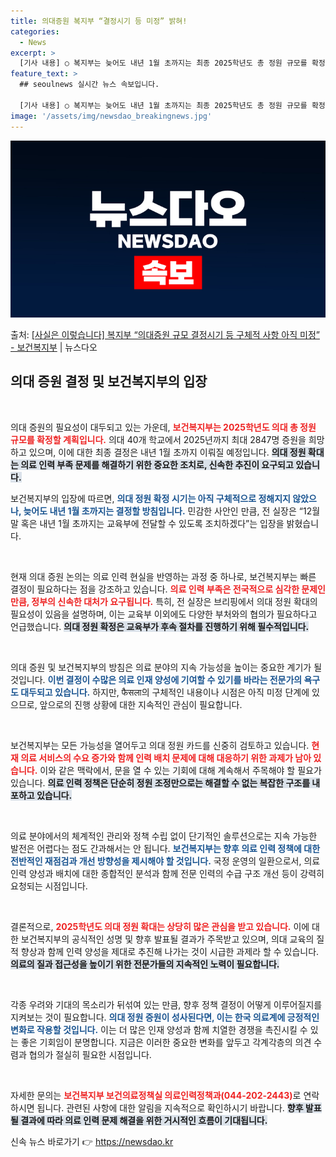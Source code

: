```yaml
---
title: 의대증원 복지부 “결정시기 등 미정” 밝혀!
categories:
  - News
excerpt: >
  [기사 내용] ○ 복지부는 늦어도 내년 1월 초까지는 최종 2025학년도 총 정원 규모를 확정할 방침 ○ 전…
feature_text: >
  ## seoulnews 실시간 뉴스 속보입니다.

  [기사 내용] ○ 복지부는 늦어도 내년 1월 초까지는 최종 2025학년도 총 정원 규모를 확정할 방침 ○ 전…
image: '/assets/img/newsdao_breakingnews.jpg'
---
```


![뉴스다오 속보](/assets/img/newsdao_breakingnews.jpg)

<p>출처: <a href="https://newsdao.kr/2612" rel="dofollow">[사실은 이렇습니다] 복지부 “의대증원 규모 결정시기 등 구체적 사항 아직 미정” - 보건복지부</a> | 뉴스다오</p>

<h2 data-ke-size="size26">의대 증원 결정 및 보건복지부의 입장</h2>

<p data-ke-size="size16">&nbsp;</p>

의대 증원의 필요성이 대두되고 있는 가운데, <b><span style="color: #ee2323;">보건복지부는 2025학년도 의대 총 정원 규모를 확정할 계획입니다.</span></b> 의대 40개 학교에서 2025년까지 최대 2847명 증원을 희망하고 있으며, 이에 대한 최종 결정은 내년 1월 초까지 이뤄질 예정입니다. <b><span style="background-color: #21538527;">의대 정원 확대는 의료 인력 부족 문제를 해결하기 위한 중요한 조치로, 신속한 추진이 요구되고 있습니다.</span></b> 

보건복지부의 입장에 따르면, <b><span style="color: #1a5490;">의대 정원 확정 시기는 아직 구체적으로 정해지지 않았으나, 늦어도 내년 1월 초까지는 결정할 방침입니다.</span></b> 민감한 사안인 만큼, 전 실장은 “12월 말 혹은 내년 1월 초까지는 교육부에 전달할 수 있도록 조치하겠다”는 입장을 밝혔습니다.

<p data-ke-size="size16">&nbsp;</p>

현재 의대 증원 논의는 의료 인력 현실을 반영하는 과정 중 하나로, 보건복지부는 빠른 결정이 필요하다는 점을 강조하고 있습니다. <b><span style="color: #ee2323;">의료 인력 부족은 전국적으로 심각한 문제인 만큼, 정부의 신속한 대처가 요구됩니다.</span></b> 특히, 전 실장은 브리핑에서 의대 정원 확대의 필요성이 있음을 설명하며, 이는 교육부 이외에도 다양한 부처와의 협의가 필요하다고 언급했습니다. <b><span style="background-color: #21538527;">의대 정원 확정은 교육부가 후속 절차를 진행하기 위해 필수적입니다.</span></b>

<p data-ke-size="size16">&nbsp;</p>

의대 증원 및 보건복지부의 방침은 의료 분야의 지속 가능성을 높이는 중요한 계기가 될 것입니다. <b><span style="color: #1a5490;">이번 결정이 수많은 의료 인재 양성에 기여할 수 있기를 바라는 전문가의 욕구도 대두되고 있습니다.</span></b> 하지만, फैसला의 구체적인 내용이나 시점은 아직 미정 단계에 있으므로, 앞으로의 진행 상황에 대한 지속적인 관심이 필요합니다.

<p data-ke-size="size16">&nbsp;</p>

보건복지부는 모든 가능성을 열어두고 의대 정원 카드를 신중히 검토하고 있습니다. <b><span style="color: #ee2323;">현재 의료 서비스의 수요 증가와 함께 인력 배치 문제에 대해 대응하기 위한 과제가 남아 있습니다.</span></b> 이와 같은 맥락에서, 문을 열 수 있는 기회에 대해 계속해서 주목해야 할 필요가 있습니다. <b><span style="background-color: #21538527;">의료 인력 정책은 단순히 정원 조정만으로는 해결할 수 없는 복잡한 구조를 내포하고 있습니다.</span></b>

<p data-ke-size="size16">&nbsp;</p>

의료 분야에서의 체계적인 관리와 정책 수립 없이 단기적인 솔루션으로는 지속 가능한 발전은 어렵다는 점도 간과해서는 안 됩니다. <b><span style="color: #1a5490;">보건복지부는 향후 의료 인력 정책에 대한 전반적인 재점검과 개선 방향성을 제시해야 할 것입니다.</span></b> 국정 운영의 일환으로서, 의료 인력 양성과 배치에 대한 종합적인 분석과 함께 전문 인력의 수급 구조 개선 등이 강력히 요청되는 시점입니다.

<p data-ke-size="size16">&nbsp;</p>

결론적으로, <b><span style="color: #ee2323;">2025학년도 의대 정원 확대는 상당히 많은 관심을 받고 있습니다.</span></b> 이에 대한 보건복지부의 공식적인 성명 및 향후 발표될 결과가 주목받고 있으며, 의대 교육의 질적 향상과 함께 인력 양성을 제대로 추진해 나가는 것이 시급한 과제라 할 수 있습니다. <b><span style="background-color: #21538527;">의료의 질과 접근성을 높이기 위한 전문가들의 지속적인 노력이 필요합니다.</span></b>

<p data-ke-size="size16">&nbsp;</p>

각종 우려와 기대의 목소리가 뒤섞여 있는 만큼, 향후 정책 결정이 어떻게 이루어질지를 지켜보는 것이 필요합니다. <b><span style="color: #1a5490;">의대 정원 증원이 성사된다면, 이는 한국 의료계에 긍정적인 변화로 작용할 것입니다.</span></b> 이는 더 많은 인재 양성과 함께 치열한 경쟁을 촉진시킬 수 있는 좋은 기회임이 분명합니다. 지금은 이러한 중요한 변화를 앞두고 각계각층의 의견 수렴과 협의가 절실히 필요한 시점입니다. 

<p data-ke-size="size16">&nbsp;</p>

자세한 문의는 <b><span style="color: #ee2323;">보건복지부 보건의료정책실 의료인력정책과(044-202-2443)</span></b>로 연락하시면 됩니다. 관련된 사항에 대한 알림을 지속적으로 확인하시기 바랍니다. <b><span style="background-color: #21538527;">향후 발표될 결과에 따라 의료 인력 문제 해결을 위한 거시적인 흐름이 기대됩니다.</span></b> 

신속 뉴스 바로가기 👉 <a href="https://newsdao.kr" rel="dofollow">https://newsdao.kr</a>


